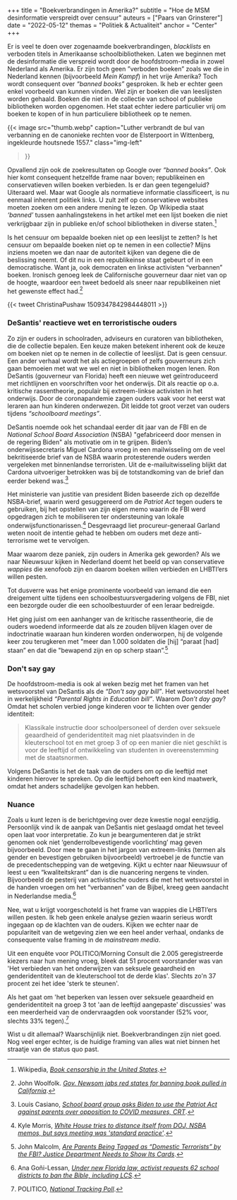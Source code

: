 +++
title    = "Boekverbrandingen in Amerika?"
subtitle = "Hoe de MSM desinformatie verspreidt over censuur"
auteurs  = ["Paars van Grinsterer"]
date     = "2022-05-12"
themas   = "Politiek & Actualiteit"
anchor   = "Center"
+++


Er is veel te doen over zogenaamde boekverbrandingen, _blacklists_ en verboden titels in Amerikaanse schoolbibliotheken. Laten we beginnen met de desinformatie die verspreid wordt door de hoofdstroom-media in zowel Nederland als Amerika.  Er zijn toch geen ”verboden boeken” zoals we die in Nederland kennen (bijvoorbeeld _Mein Kampf_) in het vrije Amerika? Toch wordt consequent over _“banned books”_ gesproken. Ik heb er echter geen enkel voorbeeld van kunnen vinden. Wel zijn er boeken die van leeslijsten worden gehaald. Boeken die niet in de collectie van school of publieke bibliotheken worden opgenomen. Het staat echter iedere particulier vrij om boeken te kopen of in hun particuliere bibliotheek op te nemen.

{{< image
	src="thumb.webp"
	caption="Luther verbrandt de bul van verbanning en de canonieke rechten voor de Elsterpoort in Wittenberg, ingekleurde houtsnede 1557."
	class="img-left"
>}}

Opvallend zijn ook de zoekresultaten op Google over _“banned books”_. Ook hier komt consequent hetzelfde frame naar boven; republikeinen en conservatieven willen boeken verbieden. Is er dan geen tegengeluid? Uiteraard wel. Maar wat Google als normatieve informatie classificeert, is nu eenmaal inherent politiek links. U zult zelf op conservatieve websites moeten zoeken om een andere mening te lezen. Op Wikipedia staat  _‘banned’_ tussen aanhalingstekens in het artikel met een lijst boeken die niet verkrijgbaar zijn in publieke en/of school bibliotheken in diverse staten.[^1]

Is het censuur om bepaalde boeken niet op een leeslijst te zetten? Is het censuur om bepaalde boeken niet op te nemen in een collectie? Mijns inziens moeten we dan naar de autoriteit kijken van degene die de beslissing neemt. Of dit nu in een republikeinse staat gebeurt of in een democratische. Want ja, ook democraten en linkse activisten “verbannen” boeken. Ironisch genoeg leek de Californische gouverneur daar niet van op de hoogte, waardoor een tweet bedoeld als sneer naar republikeinen niet het gewenste effect had.[^2]

{{< tweet ChristinaPushaw 1509347842984448011 >}}


### DeSantis' reactieve wet en terroristische ouders

Zo zijn er ouders in schoolraden, adviseurs en curatoren van bibliotheken, die de collectie bepalen. Een keuze maken betekent inherent ook de keuze om boeken niet op te nemen in de collectie of leeslijst. Dat is geen censuur. Een ander verhaal wordt het als actiegroepen of zelfs gouverneurs zich gaan bemoeien met wat we wel en niet in bibliotheken mogen lenen. Ron DeSantis (gouverneur van Florida) heeft een nieuwe wet geïntroduceerd met richtlijnen en voorschriften voor het onderwijs. Dit als reactie op o.a. kritische rassentheorie, populair bij extreem-linkse activisten in het onderwijs. Door de coronapandemie zagen ouders vaak voor het eerst wat leraren aan hun kinderen onderwezen. Dit leidde tot groot verzet van ouders tijdens _“schoolboard meetings”_.

DeSantis noemde ook het schandaal eerder dit jaar van de FBI en de _National School Board Association_ (NSBA) "gefabriceerd door mensen in de regering Biden" als motivatie om in te grijpen. Biden’s onderwijssecretaris Miguel Cardona vroeg in een mailwisseling om de veel bekritiseerde brief van de NSBA waarin protesterende ouders werden vergeleken met binnenlandse terroristen. Uit de e-mailuitwisseling blijkt dat Cardona uitvoeriger betrokken was bij de totstandkoming van de brief dan eerder bekend was.[^3]

Het ministerie van justitie van president Biden baseerde zich op dezelfde NSBA-brief, waarin werd gesuggereerd om de _Patriot Act_ tegen ouders te gebruiken, bij het opstellen van zijn eigen memo waarin de FBI werd opgedragen zich te mobiliseren ter ondersteuning van lokale onderwijsfunctionarissen.[^4] Desgevraagd liet procureur-generaal Garland weten nooit de intentie gehad te hebben om ouders met deze anti-terrorisme wet te vervolgen. 

Maar waarom deze paniek, zijn ouders in Amerika gek geworden? Als we naar Nieuwsuur kijken in Nederland doemt het beeld op van conservatieve _wappies_ die xenofoob zijn en daarom boeken willen verbieden en LHBTI’ers willen pesten. 

Tot dusverre was het enige prominente voorbeeld van iemand die een dreigement uitte tijdens een schoolbestuursvergadering volgens de FBI, niet een bezorgde ouder die een schoolbestuurder of een leraar bedreigde.

Het ging juist om een aanhanger van de kritische rassentheorie, die de ouders woedend informeerde dat als ze zouden blijven klagen over de indoctrinatie waaraan hun kinderen worden onderworpen, hij de volgende keer zou terugkeren met "meer dan 1.000 soldaten die [hij] “paraat [had] staan” en dat die "bewapend zijn en op scherp staan”.[^5]


### Don't say gay

De hoofdstroom-media is ook al weken bezig met het framen van het wetsvoorstel van DeSantis als de _“Don't say gay bill”_. Het wetsvoorstel heet in werkelijkheid _“Parental Rights in Education bill”_. Waarom _Don’t day gay_? Omdat het scholen verbied jonge kinderen voor te lichten over gender identiteit:

>Klassikale instructie door schoolpersoneel of derden over seksuele geaardheid of genderidentiteit mag niet plaatsvinden in de kleuterschool tot en met groep 3 of op een manier die niet geschikt is voor de leeftijd of ontwikkeling van studenten in overeenstemming met de staatsnormen.

Volgens DeSantis is het de taak van de ouders om op die leeftijd met kinderen hierover te spreken. Op die leeftijd behoeft een kind maatwerk, omdat het anders schadelijke gevolgen kan hebben.


### Nuance

Zoals u kunt lezen is de berichtgeving over deze kwestie nogal eenzijdig. Persoonlijk vind ik de aanpak van DeSantis niet geslaagd omdat het teveel open laat voor interpretatie. Zo kun je beargumenteren dat je strikt genomen ook niet ‘genderrolbevestigende voorlichting’ mag geven bijvoorbeeld. Door mee te gaan in het jargon van extreem-links (termen als gender en bevestigen gebruiken bijvoorbeeld) vertroebel je de functie van de precedentschepping van de wetgeving. Kijkt u echter naar Nieuwsuur of leest u een “kwaliteitskrant” dan is die nuancering nergens te vinden. Bijvoorbeeld de pesterij van activistische ouders die met het wetsvoorstel in de handen vroegen om het “verbannen” van de Bijbel, kreeg geen aandacht in Nederlandse media.[^6]

Nee, wat u krijgt voorgeschoteld is het frame van wappies die LHBTI’ers willen pesten. Ik heb geen enkele analyse gezien waarin serieus wordt ingegaan op de klachten van de ouders. Kijken we echter naar de populariteit van de wetgeving zien we een heel ander verhaal, ondanks de consequente valse framing in de _mainstream media_.

Uit een enquête voor POLITICO/Morning Consult die 2.005 geregistreerde kiezers naar hun mening vroeg, bleek dat 51 procent voorstander was van 'Het verbieden van het onderwijzen van seksuele geaardheid en genderidentiteit van de kleuterschool tot de derde klas'. Slechts zo'n 37 procent zei het idee 'sterk te steunen'.

Als het gaat om 'het beperken van lessen over seksuele geaardheid en genderidentiteit na groep 3 tot 'aan de leeftijd aangepaste' discussies' was een meerderheid van de ondervraagden ook voorstander (52% voor, slechts 33% tegen).[^7]

Wist u dit allemaal? Waarschijnlijk niet. Boekverbrandingen zijn niet goed. Nog veel erger echter, is de huidige framing van alles wat niet binnen het straatje van de status quo past. 


[^1]: Wikipedia, _[Book censorship in the United States](https://en.wikipedia.org/wiki/Book_censorship_in_the_United_States)_.
[^2]: John Woolfolk. _[Gov. Newsom jabs red states for banning book pulled in California](https://www.mercurynews.com/2022/03/31/newsom-jabs-red-states-for-banning-book-pulled-in-california/)_.
[^3]: Louis Casiano, _[School board group asks Biden to use the Patriot Act against parents over opposition to COVID measures, CRT](https://www.foxnews.com/politics/school-biden-threats-covid-crt-patriot-act)_.
[^4]: Kyle Morris, _[White House tries to distance itself from DOJ, NSBA memos, but says meeting was 'standard practice'](https://www.foxnews.com/politics/white-house-says-meeting-with-nsba-prior-to-doj-memo-release-was-standard-practice)_.
[^5]: John Malcolm, _[Are Parents Being Tagged as “Domestic Terrorists” by the FBI? Justice Department Needs to Show Its Cards](https://www.heritage.org/crime-and-justice/commentary/are-parents-being-tagged-domestic-terrorists-the-fbi-justice)_.
[^6]: Ana Goñi-Lessan, _[Under new Florida law, activist requests 62 school districts to ban the Bible, including LCS](https://eu.tallahassee.com/story/news/2022/04/26/florida-book-ban-banning-schools-bible-leon-county-chaz-stevens/7441734001/)_.
[^7]: POLITICO, _[National Tracking Poll](https://www.politico.com/f/?id=0000017f-9034-d137-abff-f0f410670000)_.
